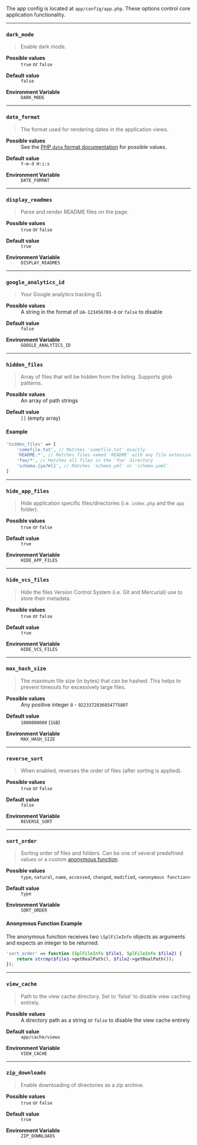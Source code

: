 The app config is located at `app/config/app.php`. These options control core application functionality.

---

### `dark_mode`

> Enable dark mode.

<dl>
    <dt><strong>Possible values</strong></dt>
    <dd><code>true</code> or <code>false</code></dd>
</dl>

<dl>
    <dt><strong>Default value</strong></dt>
    <dd><code>false</code></dd>
</dl>

<dl>
    <dt><strong>Environment Variable</strong></dt>
    <dd><code>DARK_MODE</code></dd>
</dl>

---

### `date_format`

> The format used for rendering dates in the application views.

<dl>
    <dt><strong>Possible values</strong></dt>
    <dd>See the <a href="https://www.php.net/manual/en/function.date.php#refsect1-function.date-parameters">PHP <code>date</code> format documentation</a> for possible values.</dd>
</dl>

<dl>
    <dt><strong>Default value</strong></dt>
    <dd><code>Y-m-d H:i:s</code></dd>
</dl>

<dl>
    <dt><strong>Environment Variable</strong></dt>
    <dd><code>DATE_FORMAT</code></dd>
</dl>

---

### `display_readmes`

> Parse and render README files on the page.

<dl>
    <dt><strong>Possible values</strong></dt>
    <dd><code>true</code> or <code>false</code></dd>
</dl>

<dl>
    <dt><strong>Default value</strong></dt>
    <dd><code>true</code></dd>
</dl>

<dl>
    <dt><strong>Environment Variable</strong></dt>
    <dd><code>DISPLAY_READMES</code></dd>
</dl>

---

### `google_analytics_id`

> Your Google analytics tracking ID.

<dl>
    <dt><strong>Possible values</strong></dt>
    <dd>A string in the format of <code>UA-123456789-0</code> or <code>false</code> to disable</dd>
</dl>

<dl>
    <dt><strong>Default value</strong></dt>
    <dd><code>false</code></dd>
</dl>

<dl>
    <dt><strong>Environment Variable</strong></dt>
    <dd><code>GOOGLE_ANALYTICS_ID</code></dd>
</dl>

---

### `hidden_files`

> Array of files that will be hidden from the listing. Supports glob patterns.

<dl>
    <dt><strong>Possible values</strong></dt>
    <dd>An array of path strings</dd>
</dl>

<dl>
    <dt><strong>Default value</strong></dt>
    <dd><code>[]</code> (empty array)</dd>
</dl>

#### Example

```php
'hidden_files' => [
    'somefile.txt', // Matches 'somefile.txt' exactly
    'README.*', // Matches files named 'README' with any file extension
    'foo/*', // Matches all files in the 'foo' directory
    'schema.{ya?ml}', // Matches 'schema.yml' or 'schema.yaml'
]
```

---

### `hide_app_files`

> Hide application specific files/directories (i.e. `index.php` and the `app` folder).

<dl>
    <dt><strong>Possible values</strong></dt>
    <dd><code>true</code> or <code>false</code></dd>
</dl>

<dl>
    <dt><strong>Default value</strong></dt>
    <dd><code>true</code></dd>
</dl>

<dl>
    <dt><strong>Environment Variable</strong></dt>
    <dd><code>HIDE_APP_FILES</code></dd>
</dl>

---

### `hide_vcs_files`

> Hide the files Version Control System (i.e. Git and Mercurial) use to store their metadata.

<dl>
    <dt><strong>Possible values</strong></dt>
    <dd><code>true</code> or <code>false</code></dd>
</dl>

<dl>
    <dt><strong>Default value</strong></dt>
    <dd><code>true</code></dd>
</dl>

<dl>
    <dt><strong>Environment Variable</strong></dt>
    <dd><code>HIDE_VCS_FILES</code></dd>
</dl>

---

### `max_hash_size`

> The maximum file size (in bytes) that can be hashed. This helps to prevent timeouts for excessively large files.

<dl>
    <dt><strong>Possible values</strong></dt>
    <dd>Any positive integer <code>0</code> - <code>9223372036854775807</code></dd>
</dl>

<dl>
    <dt><strong>Default value</strong></dt>
    <dd><code>1000000000</code> (<code>1GB</code>)</dd>
</dl>

<dl>
    <dt><strong>Environment Variable</strong></dt>
    <dd><code>MAX_HASH_SIZE</code></dd>
</dl>

---

### `reverse_sort`

> When enabled, reverses the order of files (after sorting is applied).

<dl>
    <dt><strong>Possible values</strong></dt>
    <dd><code>true</code> or <code>false</code></dd>
</dl>

<dl>
    <dt><strong>Default value</strong></dt>
    <dd><code>false</code></dd>
</dl>

<dl>
    <dt><strong>Environment Variable</strong></dt>
    <dd><code>REVERSE_SORT</code></dd>
</dl>

---

### `sort_order`

> Sorting order of files and folders. Can be one of several predefined values or a custom [anonymous function](https://www.php.net/manual/en/functions.anonymous.php).

<dl>
    <dt><strong>Possible values</strong></dt>
    <dd>
        <code>type</code>, <code>natural</code>, <code>name</code>, <code>accessed</code>, <code>changed</code>, <code>modified</code>, <code>&lt;anonymous function&gt;</code>
    </dd>
</dl>

<dl>
    <dt><strong>Default value</strong></dt>
    <dd><code>type</code></dd>
</dl>

<dl>
    <dt><strong>Environment Variable</strong></dt>
    <dd><code>SORT_ORDER</code></dd>
</dl>

#### Anonymous Function Example

The anonymous function receives two `\SplFileInfo` objects as arguments and expects an integer to be returned.

```php
'sort_order' => function (SplFileInfo $file1, SplFileInfo $file2) {
    return strcmp($file1->getRealPath(), $file2->getRealPath());
});
```

---

### `view_cache`

> Path to the view cache directory. Set to 'false' to disable view caching entirely.

<dl>
    <dt><strong>Possible values</strong></dt>
    <dd>A directory path as a string or <code>false</code> to disable the view cache entirely</dd>
</dl>

<dl>
    <dt><strong>Default value</strong></dt>
    <dd><code>app/cache/views</code></dd>
</dl>

<dl>
    <dt><strong>Environment Variable</strong></dt>
    <dd><code>VIEW_CACHE</code></dd>
</dl>

---

### `zip_downloads`

> Enable downloading of directories as a zip archive.

<dl>
    <dt><strong>Possible values</strong></dt>
    <dd><code>true</code> or <code>false</code></dd>
</dl>

<dl>
    <dt><strong>Default value</strong></dt>
    <dd><code>true</code></dd>
</dl>

<dl>
    <dt><strong>Environment Variable</strong></dt>
    <dd><code>ZIP_DOWNLOADS</code></dd>
</dl>
